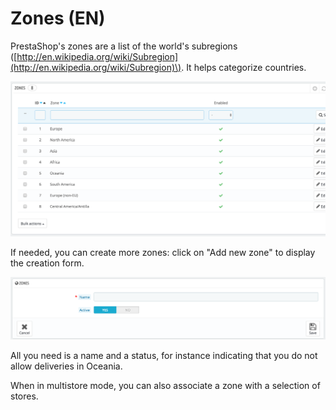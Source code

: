 # Zones \(EN\)

PrestaShop's zones are a list of the world's subregions \([http://en.wikipedia.org/wiki/Subregion](http://en.wikipedia.org/wiki/Subregion)\). It helps categorize countries.

![](../../../../.gitbook/assets/51839950%20%284%29.png)

If needed, you can create more zones: click on "Add new zone" to display the creation form.

![](../../../../.gitbook/assets/51839951%20%284%29.png)

All you need is a name and a status, for instance indicating that you do not allow deliveries in Oceania.

  
When in multistore mode, you can also associate a zone with a selection of stores.

